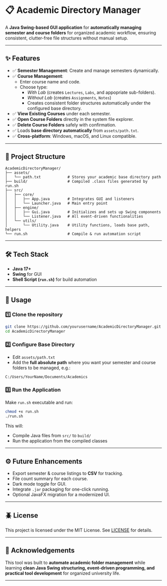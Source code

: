 # 📋 Academic Directory Manager

A **Java Swing-based GUI application** for **automatically managing semester and course folders** for organized academic workflow, ensuring consistent, clutter-free file structures without manual setup.

---

## ✨ Features

- ✅ **Semester Management**: Create and manage semesters dynamically.
- ✅ **Course Management**:
  - Enter course name and code.
  - Choose type:
    - *With Lab* (creates `Lectures`, `Labs`, and appopriate sub-folders).
    - *Without Lab* (creates `Assignments`, `Notes`)
    - Creates consistent folder structures automatically under the configured base directory.
- ✅ **View Existing Courses** under each semester.
- ✅ **Open Course Folders** directly in the system file explorer.
- ✅ **Delete Course Folders** safely with confirmation.
- ✅ Loads **base directory automatically** from `assets/path.txt`.
- ✅ **Cross-platform**: Windows, macOS, and Linux compatible.

---

## 📂 Project Structure

```
AcademicDirectoryManager/
├── assets/
│   └── path.txt            # Stores your academic base directory path
├── build/                  # Compiled .class files generated by run.sh
├── src/
│   ├── core/
│   │   ├── App.java        # Integrates GUI and listeners
│   │   └── Launcher.java   # Main entry point
│   ├── engine/
│   │   ├── Gui.java        # Initializes and sets up Swing components
│   │   └── Listener.java   # All event-driven functionalities
│   └── utils/
│       └── Utility.java    # Utility functions, loads base path, helpers
└── run.sh                  # Compile & run automation script
```

---

## 🛠️ Tech Stack

* **Java 17+**
* **Swing** for GUI
* **Shell Script (`run.sh`)** for build automation

---

## 🚀 Usage

### 1️⃣ Clone the repository

```bash
git clone https://github.com/yourusername/AcademicDirectoryManager.git
cd AcademicDirectoryManager
```

### 2️⃣ Configure Base Directory

- Edit `assets/path.txt`
- Add the **full absolute path** where you want your semester and course folders to be managed, e.g.:

```
C:/Users/YourName/Documents/Academics
```

### 3️⃣ Run the Application

Make `run.sh` executable and run:

```bash
chmod +x run.sh
./run.sh
```

This will:

* Compile Java files from `src/` to `build/`
* Run the application from the compiled classes

---

## ⚙️ Future Enhancements

* Export semester & course listings to **CSV** for tracking.
* File count summary for each course.
* Dark mode toggle for GUI.
* Integrate `.jar` packaging for one-click running.
* Optional JavaFX migration for a modernized UI.

---

## 🪲 License

This project is licensed under the MIT License. See [LICENSE](LICENSE) for details.

---

## 🙏 Acknowledgements

This tool was built to **automate academic folder management** while learning **clean Java Swing structuring, event-driven programming, and practical tool development** for organized university life.

---